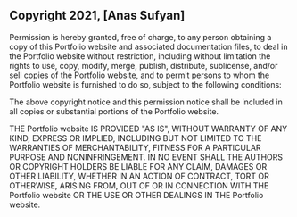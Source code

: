 ## Copyright 2021, [Anas Sufyan]


Permission is hereby granted, free of charge, to any person obtaining a copy of this Portfolio website and associated documentation files, to deal in the Portfolio website without restriction, including without limitation the rights to use, copy, modify, merge, publish, distribute, sublicense, and/or sell copies of the Portfolio website, and to permit persons to whom the Portfolio website is furnished to do so, subject to the following conditions:

The above copyright notice and this permission notice shall be included in all copies or substantial portions of the Portfolio website.

THE Portfolio website IS PROVIDED "AS IS", WITHOUT WARRANTY OF ANY KIND, EXPRESS OR IMPLIED, INCLUDING BUT NOT LIMITED TO THE WARRANTIES OF MERCHANTABILITY, FITNESS FOR A PARTICULAR PURPOSE AND NONINFRINGEMENT. IN NO EVENT SHALL THE AUTHORS OR COPYRIGHT HOLDERS BE LIABLE FOR ANY CLAIM, DAMAGES OR OTHER LIABILITY, WHETHER IN AN ACTION OF CONTRACT, TORT OR OTHERWISE, ARISING FROM, OUT OF OR IN CONNECTION WITH THE Portfolio website OR THE USE OR OTHER DEALINGS IN THE Portfolio website.